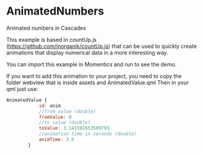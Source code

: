 AnimatedNumbers
===============

Animated numbers in Cascades

This example is based in countUp.js (https://github.com/inorganik/countUp.js) that can be used to quickly create animations that display numerical data in a more interesting way.

You can import this example in Momentics and run to see the demo.

If you want to add this animation to your project, you need to copy the folder webview that is inside assets and AnimatedValue.qml
Then in your qml just use:

```js
AnimatedValue {
            id: anim
            //from value (double)
            fromValue: 0
            //to value (double)
            toValue: 3.141592653589793
            //animation time in seconds (double)
            animTime: 3.5
        }
```
